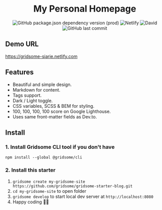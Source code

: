 <center>

# My Personal Homepage
![GitHub package.json dependency version (prod)](https://img.shields.io/github/package-json/dependency-version/siarie/web/gridsome?style=for-the-badge)
![Netlify](https://img.shields.io/netlify/5a974eff-5734-48a8-ba7b-23f64b250e31?style=for-the-badge)
![David](https://img.shields.io/david/dev/siarie/web?label=dependencies&style=for-the-badge)
![GitHub last commit](https://img.shields.io/github/last-commit/siarie/web?style=for-the-badge)
</center>

## Demo URL

https://gridsome-siarie.netlify.com

## Features
- Beautiful and simple design.
- Markdown for content.
- Tags support.
- Dark / Light toggle.
- CSS variables, SCSS & BEM for styling.
- 100, 100, 100, 100 score on Google Lighthouse.
- Uses same front-matter fields as Dev.to.

## Install

### 1. Install Gridsome CLI tool if you don't have

`npm install --global @gridsome/cli`

### 2. Install this starter

1. `gridsome create my-gridsome-site https://github.com/gridsome/gridsome-starter-blog.git`
2. `cd my-gridsome-site` to open folder
3. `gridsome develop` to start local dev server at `http://localhost:8080`
4. Happy coding 🎉🙌
